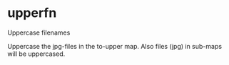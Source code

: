 # upperfn
Uppercase filenames

Uppercase the jpg-files in the to-upper map. Also files (jpg) in sub-maps will be uppercased. 


